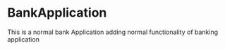 # BankApplication
This is a normal bank Application 
adding normal functionality of banking application
